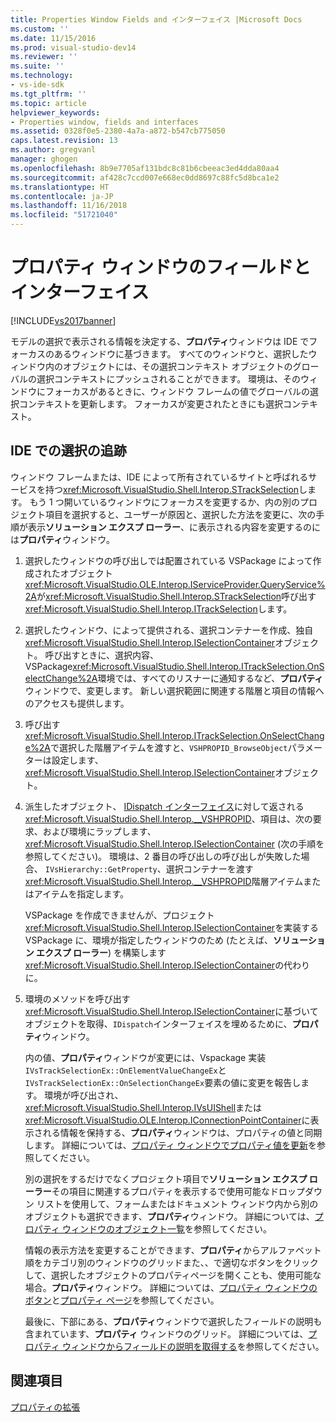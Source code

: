 ```yaml
---
title: Properties Window Fields and インターフェイス |Microsoft Docs
ms.custom: ''
ms.date: 11/15/2016
ms.prod: visual-studio-dev14
ms.reviewer: ''
ms.suite: ''
ms.technology:
- vs-ide-sdk
ms.tgt_pltfrm: ''
ms.topic: article
helpviewer_keywords:
- Properties window, fields and interfaces
ms.assetid: 0328f0e5-2380-4a7a-a872-b547cb775050
caps.latest.revision: 13
ms.author: gregvanl
manager: ghogen
ms.openlocfilehash: 8b9e7705af131bdc8c81b6cbeeac3ed4dda80aa4
ms.sourcegitcommit: af428c7ccd007e668ec0dd8697c88fc5d8bca1e2
ms.translationtype: HT
ms.contentlocale: ja-JP
ms.lasthandoff: 11/16/2018
ms.locfileid: "51721040"
---
```

# <a name="properties-window-fields-and-interfaces"></a>プロパティ ウィンドウのフィールドとインターフェイス
[!INCLUDE[vs2017banner](../../includes/vs2017banner.md)]

モデルの選択で表示される情報を決定する、**プロパティ**ウィンドウは IDE でフォーカスのあるウィンドウに基づきます。 すべてのウィンドウと、選択したウィンドウ内のオブジェクトには、その選択コンテキスト オブジェクトのグローバルの選択コンテキストにプッシュされることができます。 環境は、そのウィンドウにフォーカスがあるときに、ウィンドウ フレームの値でグローバルの選択コンテキストを更新します。 フォーカスが変更されたときにも選択コンテキスト。  
  
## <a name="tracking-selection-in-the-ide"></a>IDE での選択の追跡  
 ウィンドウ フレームまたは、IDE によって所有されているサイトと呼ばれるサービスを持つ<xref:Microsoft.VisualStudio.Shell.Interop.STrackSelection>します。 もう 1 つ開いているウィンドウにフォーカスを変更するか、内の別のプロジェクト項目を選択すると、ユーザーが原因と、選択した方法を変更に、次の手順が表示**ソリューション エクスプ ローラー**、に表示される内容を変更するのには**プロパティ**ウィンドウ。  
  
1. 選択したウィンドウの呼び出しでは配置されている VSPackage によって作成されたオブジェクト<xref:Microsoft.VisualStudio.OLE.Interop.IServiceProvider.QueryService%2A>が<xref:Microsoft.VisualStudio.Shell.Interop.STrackSelection>呼び出す<xref:Microsoft.VisualStudio.Shell.Interop.ITrackSelection>します。  
  
2. 選択したウィンドウ、によって提供される、選択コンテナーを作成、独自<xref:Microsoft.VisualStudio.Shell.Interop.ISelectionContainer>オブジェクト。 呼び出すときに、選択内容、VSPackage<xref:Microsoft.VisualStudio.Shell.Interop.ITrackSelection.OnSelectChange%2A>環境では、すべてのリスナーに通知するなど、**プロパティ**ウィンドウで、変更します。 新しい選択範囲に関連する階層と項目の情報へのアクセスも提供します。  
  
3. 呼び出す<xref:Microsoft.VisualStudio.Shell.Interop.ITrackSelection.OnSelectChange%2A>で選択した階層アイテムを渡すと、`VSHPROPID_BrowseObject`パラメーターは設定します、<xref:Microsoft.VisualStudio.Shell.Interop.ISelectionContainer>オブジェクト。  
  
4. 派生したオブジェクト、 [IDispatch インターフェイス](http://msdn.microsoft.com/en-us/ebbff4bc-36b2-4861-9efa-ffa45e013eb5)に対して返される<xref:Microsoft.VisualStudio.Shell.Interop.__VSHPROPID>、項目は、次の要求、および環境にラップします、 <xref:Microsoft.VisualStudio.Shell.Interop.ISelectionContainer> (次の手順を参照してください)。 環境は、2 番目の呼び出しの呼び出しが失敗した場合、 `IVsHierarchy::GetProperty`、選択コンテナーを渡す<xref:Microsoft.VisualStudio.Shell.Interop.__VSHPROPID>階層アイテムまたはアイテムを指定します。  
  
    VSPackage を作成できませんが、プロジェクト<xref:Microsoft.VisualStudio.Shell.Interop.ISelectionContainer>を実装する VSPackage に、環境が指定したウィンドウのため (たとえば、**ソリューション エクスプ ローラー**) を構築します<xref:Microsoft.VisualStudio.Shell.Interop.ISelectionContainer>の代わりに。  
  
5. 環境のメソッドを呼び出す<xref:Microsoft.VisualStudio.Shell.Interop.ISelectionContainer>に基づいてオブジェクトを取得、`IDispatch`インターフェイスを埋めるために、**プロパティ**ウィンドウ。  
  
   内の値、**プロパティ**ウィンドウが変更には、Vspackage 実装`IVsTrackSelectionEx::OnElementValueChangeEx`と`IVsTrackSelectionEx::OnSelectionChangeEx`要素の値に変更を報告します。 環境が呼び出され、<xref:Microsoft.VisualStudio.Shell.Interop.IVsUIShell>または<xref:Microsoft.VisualStudio.OLE.Interop.IConnectionPointContainer>に表示される情報を保持する、**プロパティ**ウィンドウは、プロパティの値と同期します。 詳細については、[プロパティ ウィンドウでプロパティ値を更新](../../misc/updating-property-values-in-the-properties-window.md)を参照してください。  
  
   別の選択をするだけでなくプロジェクト項目で**ソリューション エクスプ ローラー**その項目に関連するプロパティを表示するで使用可能なドロップダウン リストを使用して、フォームまたはドキュメント ウィンドウ内から別のオブジェクトも選択できます、**プロパティ**ウィンドウ。 詳細については、[プロパティ ウィンドウのオブジェクト一覧](../../extensibility/internals/properties-window-object-list.md)を参照してください。  
  
   情報の表示方法を変更することができます、**プロパティ**からアルファベット順をカテゴリ別のウィンドウのグリッドまた、、で適切なボタンをクリックして、選択したオブジェクトのプロパティページを開くことも、使用可能な場合。**プロパティ**ウィンドウ。 詳細については、[プロパティ ウィンドウのボタン](../../extensibility/internals/properties-window-buttons.md)と[プロパティ ページ](../../extensibility/internals/property-pages.md)を参照してください。  
  
   最後に、下部にある、**プロパティ**ウィンドウで選択したフィールドの説明も含まれています、**プロパティ** ウィンドウのグリッド。 詳細については、[プロパティ ウィンドウからフィールドの説明を取得する](../../misc/getting-field-descriptions-from-the-properties-window.md)を参照してください。  
  
## <a name="see-also"></a>関連項目  
 [プロパティの拡張](../../extensibility/internals/extending-properties.md)

